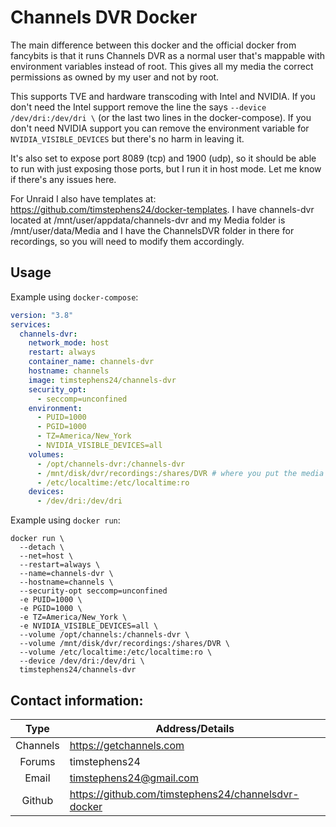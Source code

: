 # Channels DVR Docker

The main difference between this docker and the official docker from fancybits is that it runs Channels DVR as a normal user that's mappable with environment variables instead of root. This gives all my media the correct permissions as owned by my user and not by root.

This supports TVE and hardware transcoding with Intel and NVIDIA. If you don't need the Intel support remove the line the says `--device /dev/dri:/dev/dri \` (or the last two lines in the docker-compose). If you don't need NVIDIA support you can remove the environment variable for `NVIDIA_VISIBLE_DEVICES` but there's no harm in leaving it.

It's also set to expose port 8089 (tcp) and 1900 (udp), so it should be able to run with just exposing those ports, but I run it in host mode. Let me know if there's any issues here.

For Unraid I also have templates at: https://github.com/timstephens24/docker-templates. I have channels-dvr located at /mnt/user/appdata/channels-dvr and my Media folder is /mnt/user/data/Media and I have the ChannelsDVR folder in there for recordings, so you will need to modify them accordingly.

## Usage
Example using `docker-compose`:
```yaml
version: "3.8"
services:
  channels-dvr:
    network_mode: host
    restart: always
    container_name: channels-dvr
    hostname: channels
    image: timstephens24/channels-dvr
    security_opt:
      - seccomp=unconfined
    environment:
      - PUID=1000
      - PGID=1000
      - TZ=America/New_York
      - NVIDIA_VISIBLE_DEVICES=all
    volumes:
      - /opt/channels-dvr:/channels-dvr
      - /mnt/disk/dvr/recordings:/shares/DVR # where you put the media files
      - /etc/localtime:/etc/localtime:ro
    devices:
      - /dev/dri:/dev/dri
```
Example using `docker run`:
```
docker run \
  --detach \
  --net=host \
  --restart=always \
  --name=channels-dvr \
  --hostname=channels \
  --security-opt seccomp=unconfined
  -e PUID=1000 \
  -e PGID=1000 \
  -e TZ=America/New_York \
  -e NVIDIA_VISIBLE_DEVICES=all \
  --volume /opt/channels:/channels-dvr \
  --volume /mnt/disk/dvr/recordings:/shares/DVR \
  --volume /etc/localtime:/etc/localtime:ro \
  --device /dev/dri:/dev/dri \
  timstephens24/channels-dvr
```

## Contact information:

| Type | Address/Details |
| :---: | --- |
| Channels | https://getchannels.com
| Forums | timstephens24
| Email | timstephens24@gmail.com
| Github | https://github.com/timstephens24/channelsdvr-docker

